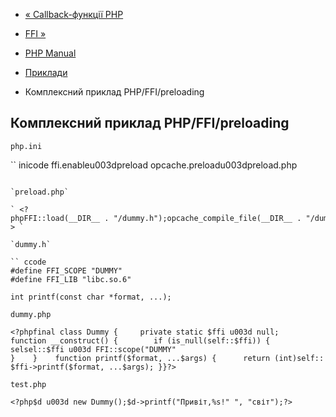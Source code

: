 - [« Callback-функції PHP](ffi.examples-callback.md)
- [FFI »](class.ffi.md)

- [PHP Manual](index.md)
- [Приклади](ffi.examples.md)
- Комплексний приклад PHP/FFI/preloading

## Комплексний приклад PHP/FFI/preloading

`php.ini`

`` inicode
ffi.enableu003dpreload
opcache.preloadu003dpreload.php
````

`preload.php`

` <?phpFFI::load(__DIR__ . "/dummy.h");opcache_compile_file(__DIR__ . "/dummy.php");?> `

`dummy.h`

`` ccode
#define FFI_SCOPE "DUMMY"
#define FFI_LIB "libc.so.6"

int printf(const char *format, ...);
````

`dummy.php`

`<?phpfinal class Dummy {     private static $ffi u003d null; function __construct() {        if (is_null(self::$ffi)) {            selsel::$ffi u003d FFI::scope("DUMMY" }    }    function printf($format, ...$args) {      return (int)self::$ffi->printf($format, ...$args); }}?> `

`test.php`

` <?php$d u003d new Dummy();$d->printf("Привіт,%s!"
", "світ");?> `
